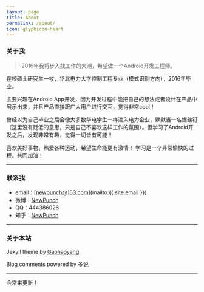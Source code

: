 ```yaml
---
layout: page
title: About
permalink: /about/
icon: glyphicon-heart
---
```


### 关于我

> 2016年我将步入找工作的大潮，希望做一个Android开发工程师。   

在校硕士研究生一枚，华北电力大学控制工程专业（模式识别方向），2016年毕业。   

主要兴趣在Android App开发，因为开发过程中能把自己的想法或者设计在产品中展示出来，并且产品直接跟广大用户进行交互，觉得非常cool！

曾经以为自己毕业之后会像大多数华电学生一样进入电力企业，默默当一名螺丝钉（这里没有贬低的意思，只是自己不喜欢这样工作的氛围）。但学习了Android开发之后，发现非常有趣，觉得一切皆有可能！

喜欢美好事物，热爱各种运动，希望生命能更有激情！
学习是一个非常愉快的过程。共同加油！   

---

### 联系我

* email：[newpunch@163.com](mailto:{{ site.email }})
* 微博：[NewPunch](http://weibo.com/p/1005055605442603/home?from=page_100505&mod=TAB#place)
* QQ：444386026
* 知乎：[NewPunch](http://www.zhihu.com/people/punch-new)

---

### 关于本站   
Jekyll theme by [Gaohaoyang](https://github.com/Gaohaoyang/gaohaoyang.github.io)

Blog comments powered by [多说](http://duoshuo.com/)

---



会常来更新！